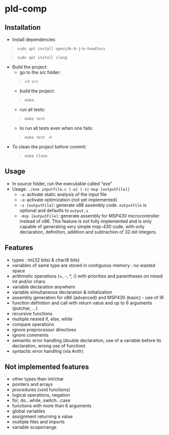 # pld-comp

## Installation
- Install dependencies
>`sudo apt install openjdk-8-jre-headless`

>`sudo apt install clang`
- Build the project:
  - go to the src folder: 
  >`cd src`
  - build the project: 
  >`make`
  - run all tests: 
  >`make test`
    - to run all tests even when one fails: 
  >`make test -k`
- To clean the project before commit: 
  >`make clean`

## Usage
- In source folder, run the executable called "exe"
- Usage: `./exe inputfile.c [-a] [-s|-msp [outputFile]]`
  - `-a`: activate static analysis of the input file
  - `-o`: activate optimization (not yet implemented)
  - `-s [outputFile]`: generate x86 assembly code. `outputFile` is optional and defaults to `output.s`
  - `-msp [outputFile]`: generate assembly for MSP430 microcontroller instead of x86. This feature is not fully implemented and is only capable of generating very simple msp-430 code, with only declaration, definition, addition and subtraction of 32-bit integers.
 
## Features
 - types : int(32 bits) & char(8 bits)
 - variables of same type are stored in contiguous memory : no wasted space
 - arithmetic operations (+, -, \*, /) with priorities and parentheses on mixed int and/or chars
 - variable declaration anywhere 
 - variable simultaneous declaration & initialization 
 - assembly generation for x86 (advanced) and MSP430 (basic) - use of IR 
 - function definition and call with return value and up to 6 arguments (putchar, ...)
 - recursive functions
 - multiple nested if, else, while 
 - compare operations
 - ignore preprocessor directives
 - ignore comments
 - semantic error handling (double declaration, use of a variable before its declaration, wrong use of function)
 - syntactic error handling (via Antlr)
 
## Not implemented features 
 - other types than int/char
 - pointers and arrays
 - procedures (void functions)
 - logical operations, negation
 - for, do...while, switch...case
 - functions with more than 6 arguments
 - global variables
 - assignment returning a value
 - multiple files and imports
 - variable scope/range
 
